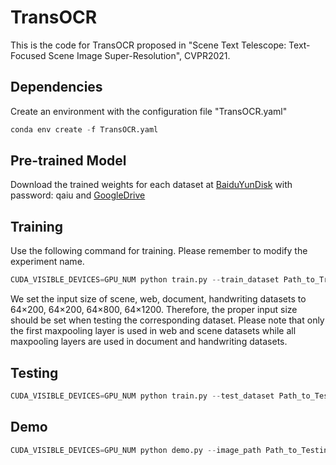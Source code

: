 # TransOCR

This is the code for TransOCR proposed in "Scene Text Telescope: Text-Focused Scene Image Super-Resolution", CVPR2021.

## Dependencies
Create an environment with the configuration file "TransOCR.yaml"
```python
conda env create -f TransOCR.yaml
```

## Pre-trained Model
Download the trained weights for each dataset at [BaiduYunDisk](https://pan.baidu.com/s/1SGuFrmNvim259FcwmuCyog) with password: qaiu and [GoogleDrive](https://drive.google.com/drive/folders/1tcbDwXoo8SwKU5xbKSYccoclFhkbG2CT?usp=sharig)


## Training
Use the following command for training. Please remember to modify the experiment name.
```python
CUDA_VISIBLE_DEVICES=GPU_NUM python train.py --train_dataset Path_to_Training_Dataset --test_dataset Path_to_Testing_Dataset --alpha_path Path_to_Alphabet_File --exp_name EXP_NAME --dataset TYPE_OF_DATASET
```

We set the input size of scene, web, document, handwriting datasets to 64×200, 64×200, 64×800, 64×1200. Therefore, the proper input size should be set when testing the corresponding dataset. Please note that only the first maxpooling layer is used in web and scene datasets while all maxpooling layers are used in document and handwriting datasets.
## Testing
```python
CUDA_VISIBLE_DEVICES=GPU_NUM python train.py --test_dataset Path_to_Test_Dataset --imageH Height_of_Input_Image --imageW Width_of_Input_Image --alpha_path Path_to_Alphabet_File --exp_name EXP_NAME --resume YOUR_MODEL --dataset TYPE_OF_DATASET --test_only
```

## Demo
```python
CUDA_VISIBLE_DEVICES=GPU_NUM python demo.py --image_path Path_to_Testing_Image --imageH Height_of_Input_Image --imageW Width_of_Input_Image --alpha_path Path_to_Alphabet_File --resume YOUR_MODEL --dataset TYPE_OF_DATASET
```
